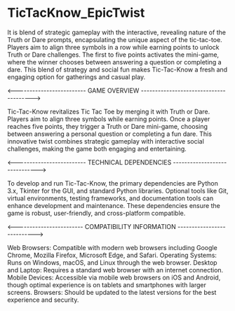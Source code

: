# TicTacKnow_EpicTwist
It is blend of strategic gameplay with the interactive, revealing nature of the Truth or Dare prompts, encapsulating the unique aspect of the tic-tac-toe. Players aim to align three symbols in a row while earning points to unlock Truth or Dare challenges. The first to five points activates the mini-game, where the winner chooses between answering a question or completing a dare. This blend of strategy and social fun makes Tic-Tac-Know a fresh and engaging option for gatherings and casual play.

<------------------------- GAME OVERVIEW --------------------------------------->

Tic-Tac-Know revitalizes Tic Tac Toe by merging it with Truth or Dare. Players aim to align three symbols while earning points. Once a player reaches five points, they trigger a Truth or Dare mini-game, choosing between answering a personal question or completing a fun dare. This innovative twist combines strategic gameplay with interactive social challenges, making the game both engaging and entertaining.

<------------------------- TECHNICAL DEPENDENCIES ------------------------------>

To develop and run Tic-Tac-Know, the primary dependencies are Python 3.x, Tkinter for the GUI, and standard Python libraries. Optional tools like Git, virtual environments, testing frameworks, and documentation tools can enhance development and maintenance. These dependencies ensure the game is robust, user-friendly, and cross-platform compatible.

<------------------------ COMPATIBILITY INFORMATION --------------------------->

Web Browsers: Compatible with modern web browsers including Google Chrome, Mozilla Firefox, Microsoft Edge, and Safari.
Operating Systems: Runs on Windows, macOS, and Linux through the web browser.
Desktop and Laptop: Requires a standard web browser with an internet connection.
Mobile Devices: Accessible via mobile web browsers on iOS and Android, though optimal experience is on tablets and smartphones with larger screens.
Browsers: Should be updated to the latest versions for the best experience and security.
